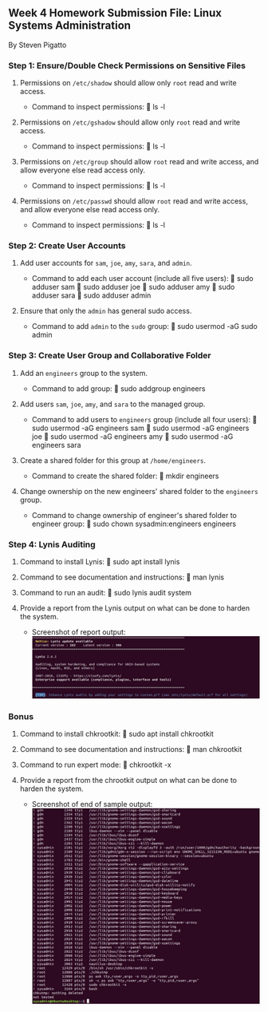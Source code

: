 ## Week 4 Homework Submission File: Linux Systems Administration

By Steven Pigatto
### Step 1: Ensure/Double Check Permissions on Sensitive Files

1. Permissions on `/etc/shadow` should allow only `root` read and write access.

    - Command to inspect permissions:
  	ls -l

2. Permissions on `/etc/gshadow` should allow only `root` read and write access.

    - Command to inspect permissions:
  	ls -l

3. Permissions on `/etc/group` should allow `root` read and write access, and allow everyone else read access only.

    - Command to inspect permissions:
	ls -l

1. Permissions on `/etc/passwd` should allow `root` read and write access, and allow everyone else read access only.

    - Command to inspect permissions:
	ls -l

### Step 2: Create User Accounts

1. Add user accounts for `sam`, `joe`, `amy`, `sara`, and `admin`.

    - Command to add each user account (include all five users):
  	sudo adduser sam
	sudo adduser joe
	sudo adduser amy
	sudo adduser sara
	sudo adduser admin

2. Ensure that only the `admin` has general sudo access.

    - Command to add `admin` to the `sudo` group:
  	sudo usermod -aG sudo admin

### Step 3: Create User Group and Collaborative Folder

1. Add an `engineers` group to the system.

    - Command to add group:
	sudo addgroup engineers

2. Add users `sam`, `joe`, `amy`, and `sara` to the managed group.

    - Command to add users to `engineers` group (include all four users):
	sudo usermod -aG engineers sam
	sudo usermod -aG engineers joe
	sudo usermod -aG engineers amy
	sudo usermod -aG engineers sara


3. Create a shared folder for this group at `/home/engineers`.

    - Command to create the shared folder:
	mkdir engineers

4. Change ownership on the new engineers' shared folder to the `engineers` group.

    - Command to change ownership of engineer's shared folder to engineer group:
  	sudo chown sysadmin:engineers engineers

### Step 4: Lynis Auditing

1. Command to install Lynis:
	sudo apt install lynis

2. Command to see documentation and instructions:
   	man lynis

3. Command to run an audit:
	sudo lynis audit system

4. Provide a report from the Lynis output on what can be done to harden the system.

    - Screenshot of report output:
  ![Lynis screenshot](lynis%20screenshot.jpg)


### Bonus
1. Command to install chkrootkit:
	sudo apt install chkrootkit

2. Command to see documentation and instructions:
   	man chkrootkit

3. Command to run expert mode:
   	chkrootkit -x

4. Provide a report from the chrootkit output on what can be done to harden the system.
    - Screenshot of end of sample output:
![Chrootkit screenshot](chk.jpg)
